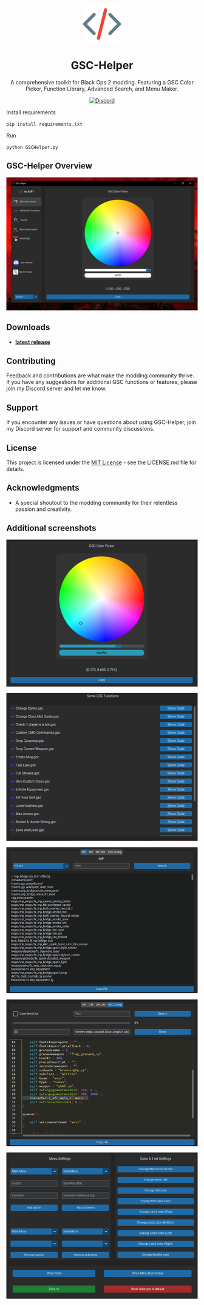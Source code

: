 <div align="center">
  <!-- Logo -->
  <a href="https://github.com/xS2RT/GSC-Helper">
    <img src="images/logo.png" height="100">
  </a>
  
  <!-- Title -->
  <h1>GSC-Helper</h1>
  
  <!-- Short Description -->
  <p>A comprehensive toolkit for Black Ops 2 modding. Featuring a GSC Color Picker, Function Library, Advanced Search, and Menu Maker.</p>
  
  <!-- Discord Badge -->
  <a href="https://discord.com/invite/wty7y89sHE">
    <img src="https://img.shields.io/discord/your_discord_server_id?logo=discord&style=flat-square" alt="Discord">
  </a>
</div>

Install requirements
```
pip install requirements.txt
```

Run
```
python GSCHelper.py
```

## GSC-Helper Overview

![GSC-Helper Overview](/ReadmeImages/overview_image.png)

## Downloads

- **[latest release](https://github.com/xS2RT/GSC-Helper/releases)**

## Contributing

Feedback and contributions are what make the modding community thrive. If you have any suggestions for additional GSC functions or features, please join my Discord server and let me know.

## Support

If you encounter any issues or have questions about using GSC-Helper, join my Discord server for support and community discussions.

## License

This project is licensed under the [MIT License](LICENSE) - see the LICENSE.md file for details.

## Acknowledgments

- A special shoutout to the modding community for their relentless passion and creativity.

## Additional screenshots

![color_picker_image.png](/ReadmeImages/color_picker_image.png)

![functions_library_image.png](/ReadmeImages/functions_library_image.png)

![advanced_search_image.png](/ReadmeImages/advanced_search_image.png)

![GSC-Dump-Search.png](/ReadmeImages/GSC-Dump-Search.png)

![menu_maker_image.png](/ReadmeImages/menu_maker_image.png)
